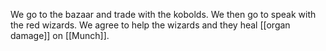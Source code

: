 We go to the bazaar and trade with the kobolds. We then go to speak with the red wizards. We agree to help the wizards and they heal [[organ damage]] on [[Munch]].

